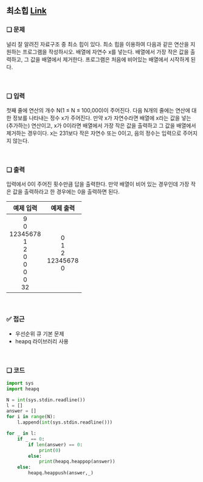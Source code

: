 ## 최소힙 [Link](https://www.acmicpc.net/problem/1927)

### ❑ 문제
널리 잘 알려진 자료구조 중 최소 힙이 있다. 최소 힙을 이용하여 다음과 같은 연산을 지원하는 프로그램을 작성하시오.
배열에 자연수 x를 넣는다.
배열에서 가장 작은 값을 출력하고, 그 값을 배열에서 제거한다.
프로그램은 처음에 비어있는 배열에서 시작하게 된다.

<br>

### ❑ 입력
첫째 줄에 연산의 개수 N(1 ≤ N ≤ 100,000)이 주어진다. 
다음 N개의 줄에는 연산에 대한 정보를 나타내는 정수 x가 주어진다. 
만약 x가 자연수라면 배열에 x라는 값을 넣는(추가하는) 연산이고, x가 0이라면 배열에서 가장 작은 값을 출력하고 그 값을 배열에서 제거하는 경우이다. 
x는 231보다 작은 자연수 또는 0이고, 음의 정수는 입력으로 주어지지 않는다.

<br>

### ❑ 출력
입력에서 0이 주어진 횟수만큼 답을 출력한다. 
만약 배열이 비어 있는 경우인데 가장 작은 값을 출력하라고 한 경우에는 0을 출력하면 된다.

  

| 예제 입력 | 예제 출력 |
|:-----------------:|:------------:|
|9<br>0<br>12345678<br>1<br>2<br>0<br>0<br>0<br>0<br>32|0<br>1<br>2<br>12345678<br>0|

<br>

### ✅ 접근
- 우선순위 큐 기본 문제
- heapq 라이브러리 사용

<br>

### ❑ 코드
```python
import sys
import heapq

N = int(sys.stdin.readline())
l = []
answer = []
for i in range(N):
    l.append(int(sys.stdin.readline()))

for _ in l:
    if _ == 0:
        if len(answer) == 0:
            print(0)
        else:
            print(heapq.heappop(answer))
    else:
        heapq.heappush(answer,_)
```